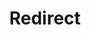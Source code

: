 ﻿---
layout: src/layouts/Redirect.astro
title: Redirect
redirect: https://octopus.com/docs/projects/steps/configuration-features/windows-services
pubDate:  2023-01-01
navSearch: false
navSitemap: false
navMenu: false
---

